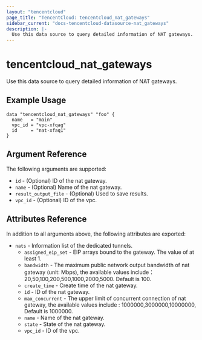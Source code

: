 ```yaml
---
layout: "tencentcloud"
page_title: "TencentCloud: tencentcloud_nat_gateways"
sidebar_current: "docs-tencentcloud-datasource-nat_gateways"
description: |-
  Use this data source to query detailed information of NAT gateways.
---
```


# tencentcloud_nat_gateways

Use this data source to query detailed information of NAT gateways.

## Example Usage

```hcl
data "tencentcloud_nat_gateways" "foo" {
  name   = "main"
  vpc_id = "vpc-xfqag"
  id     = "nat-xfaq1"
}
```

## Argument Reference

The following arguments are supported:

* `id` - (Optional) ID of the nat gateway.
* `name` - (Optional) Name of the nat gateway.
* `result_output_file` - (Optional) Used to save results.
* `vpc_id` - (Optional) ID of the vpc.

## Attributes Reference

In addition to all arguments above, the following attributes are exported:

* `nats` - Information list of the dedicated tunnels.
  * `assigned_eip_set` - EIP arrays bound to the gateway. The value of at least 1.
  * `bandwidth` - The maximum public network output bandwidth of nat gateway (unit: Mbps), the available values include： 20,50,100,200,500,1000,2000,5000. Default is 100.
  * `create_time` - Create time of the nat gateway.
  * `id` - ID of the nat gateway.
  * `max_concurrent` - The upper limit of concurrent connection of nat gateway, the available values include : 1000000,3000000,10000000, Default is 1000000.
  * `name` - Name of the nat gateway.
  * `state` - State of the nat gateway.
  * `vpc_id` - ID of the vpc.



